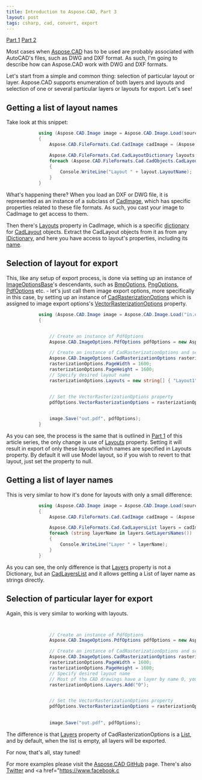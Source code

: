 ```yaml
---
title: Introduction to Aspose.CAD, Part 3
layout: post 
tags: csharp, cad, convert, export
---
```


<a href="https://dev.to/nnevod/introduction-to-asposecad-library-361h">Part 1</a>
<a href="https://dev.to/nnevod/introduction-to-asposecad-part-2-2kgf">Part 2</a>


Most cases when <a href="https://products.aspose.com/cad/">Aspose.CAD</a> has to be used are probably associated with AutoCAD's files, such as DWG and DXF format. As such, I'm going to describe how can Aspose.CAD work with DWG and DXF formats.

Let's start from a simple and common thing: selection of particular layout or layer. Aspose.CAD supports enumeration of both layers and layouts and selection of one or several particular layers or layouts for export. Let's see!

## Getting a list of layout names
Take look at this snippet:
```csharp
            using (Aspose.CAD.Image image = Aspose.CAD.Image.Load(sourceFilePath))
            {
                Aspose.CAD.FileFormats.Cad.CadImage cadImage = (Aspose.CAD.FileFormats.Cad.CadImage)image;

                Aspose.CAD.FileFormats.Cad.CadLayoutDictionary layouts = cadImage.Layouts;
                foreach (Aspose.CAD.FileFormats.Cad.CadObjects.CadLayout layout in layouts.Values)
                {
                    Console.WriteLine("Layout " + layout.LayoutName);
                }
            }
```
What's happening there? When you load an DXF or DWG file, it is represented as an instance of a subclass of <a href="https://apireference.aspose.com/net/cad/aspose.cad.fileformats.cad/cadimage">CadImage</a>, which has specific properties related to these file formats. As such, you cast your image to CadImage to get access to them.

Then there's <a href="https://apireference.aspose.com/net/cad/aspose.cad.fileformats.cad/cadimage/properties/layouts">Layouts</a> property in CadImage, which is a specific <a href="https://apireference.aspose.com/net/cad/aspose.cad.fileformats.cad/cadlayoutdictionary">dictionary</a> for <a href="https://apireference.aspose.com/net/cad/aspose.cad.fileformats.cad.cadobjects/cadlayout">CadLayout</a> objects. Extract the CadLayout objects from it as from any <a href="https://msdn.microsoft.com/en-us/library/9dhwsays">IDictionary</a>, and here you have access to layout's properties, including its <a href="https://apireference.aspose.com/net/cad/aspose.cad.fileformats.cad.cadobjects/cadlayout/properties/layoutname">name</a>.

## Selection of layout for export
This, like any setup of export process, is done via setting up an instance of <a href="https://apireference.aspose.com/net/cad/aspose.cad/imageoptionsbase">ImageOptionsBase</a>'s descendants, such as <a href="https://apireference.aspose.com/net/cad/aspose.cad.imageoptions/bmpoptions">BmpOptions</a>, <a href="https://apireference.aspose.com/net/cad/aspose.cad.imageoptions/pngoptions">PngOptions</a>, <a href="https://apireference.aspose.com/net/cad/aspose.cad.imageoptions/pdfoptions">PdfOptions</a> etc. - let's just call them image export options, more specifically in this case, by setting up an instance of <a href="https://apireference.aspose.com/net/cad/aspose.cad.imageoptions/cadrasterizationoptions">CadRasterizationOptions</a> which is assigned to image export options's <a href="https://apireference.aspose.com/net/cad/aspose.cad/imageoptionsbase/properties/vectorrasterizationoptions">VectorRasterizationOptions</a> property.
```csharp
            using (Aspose.CAD.Image image = Aspose.CAD.Image.Load("in.dwg"))
            {


                // Create an instance of PdfOptions
                Aspose.CAD.ImageOptions.PdfOptions pdfOptions = new Aspose.CAD.ImageOptions.PdfOptions();

                // Create an instance of CadRasterizationOptions and set its various properties
                Aspose.CAD.ImageOptions.CadRasterizationOptions rasterizationOptions = new Aspose.CAD.ImageOptions.CadRasterizationOptions();
                rasterizationOptions.PageWidth = 1600;
                rasterizationOptions.PageHeight = 1600;
                // Specify desired layout name
                rasterizationOptions.Layouts = new string[] { "Layout1" };


                // Set the VectorRasterizationOptions property
                pdfOptions.VectorRasterizationOptions = rasterizationOptions;
                

                image.Save("out.pdf", pdfOptions);                
            }
```
As you can see, the process is the same that is outlined in <a href="https://dev.to/nnevod/introduction-to-asposecad-library-361h">Part 1</a> of this article series, the only change is use of <a href="https://apireference.aspose.com/net/cad/aspose.cad.imageoptions/cadrasterizationoptions/properties/layouts">Layouts</a> property. Setting it will result in export of only these layouts which names are specified in Layouts property. By default it will use Model layout, so if you wish to revert to that layout, just set the property to null.

## Getting a list of layer names
This is very similar to how it's done for layouts with only a small difference:
```csharp
            using (Aspose.CAD.Image image = Aspose.CAD.Image.Load(sourceFilePath))
            {
                Aspose.CAD.FileFormats.Cad.CadImage cadImage = (Aspose.CAD.FileFormats.Cad.CadImage)image;

                Aspose.CAD.FileFormats.Cad.CadLayersList layers = cadImage.Layers;
                foreach (string layerName in layers.GetLayersNames())
                {
                    Console.WriteLine("Layer " + layerName);
                }
            }
```
As you can see, the only difference is that <a href="https://apireference.aspose.com/net/cad/aspose.cad.fileformats.cad/cadimage/properties/layers">Layers</a> property is not a Dictionary, but an <a href="https://apireference.aspose.com/net/cad/aspose.cad.fileformats.cad/cadlayerslist">CadLayersList</a> and it allows getting a List of layer name as strings directly. 

## Selection of particular layer for export
Again, this is very similar to working with layouts.
```csharp


                // Create an instance of PdfOptions
                Aspose.CAD.ImageOptions.PdfOptions pdfOptions = new Aspose.CAD.ImageOptions.PdfOptions();

                // Create an instance of CadRasterizationOptions and set its various properties
                Aspose.CAD.ImageOptions.CadRasterizationOptions rasterizationOptions = new Aspose.CAD.ImageOptions.CadRasterizationOptions();
                rasterizationOptions.PageWidth = 1600;
                rasterizationOptions.PageHeight = 1600;
                // Specify desired layout name
				// Most of the CAD drawings have a layer by name 0, you may specify any name
                rasterizationOptions.Layers.Add("0");


                // Set the VectorRasterizationOptions property
                pdfOptions.VectorRasterizationOptions = rasterizationOptions;
                

                image.Save("out.pdf", pdfOptions);   
```
The difference is that <a href="https://apireference.aspose.com/net/cad/aspose.cad.imageoptions/cadrasterizationoptions/properties/layers">Layers</a> property of CadRasterizationOptions is a <a href="http://msdn2.microsoft.com/en-us/library/6sh2ey19">List</a>, and by default, when the list is empty, all layers will be exported.

For now, that's all, stay tuned!

For more examples please visit the <a href="https://github.com/aspose-cad">Aspose.CAD GitHub</a> page. There's also <a href="https://twitter.com/Asposecad">Twitter</a> and <a href="https://www.facebook.c

